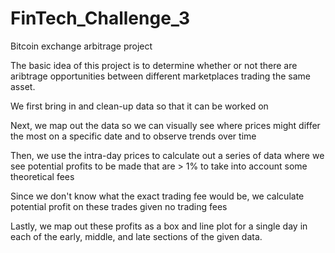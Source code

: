# FinTech_Challenge_3
Bitcoin exchange arbitrage project

The basic idea of this project is to determine whether or not there are aribtrage opportunities between different marketplaces trading the same asset.

We first bring in and clean-up data so that it can be worked on

Next, we map out the data so we can visually see where prices might differ the most on a specific date and to observe trends over time

Then, we use the intra-day prices to calculate out a series of data where we see potential profits to be made that are > 1% to take into account some theoretical fees

Since we don't know what the exact trading fee would be, we calculate potential profit on these trades given no trading fees

Lastly, we map out these profits as a box and line plot for a single day in each of the early, middle, and late sections of the given data.
